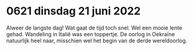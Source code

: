 # 0621 dinsdag 21 juni 2022
Alweer de langste dag! Wat gaat de tijd toch snel. Wel een mooie lente gehad. Wandeling in Italië was een toppertje. De oorlog in Oekraïne natuurlijk heel naar, misschien wel het begin van de derde wereldoorlog. 